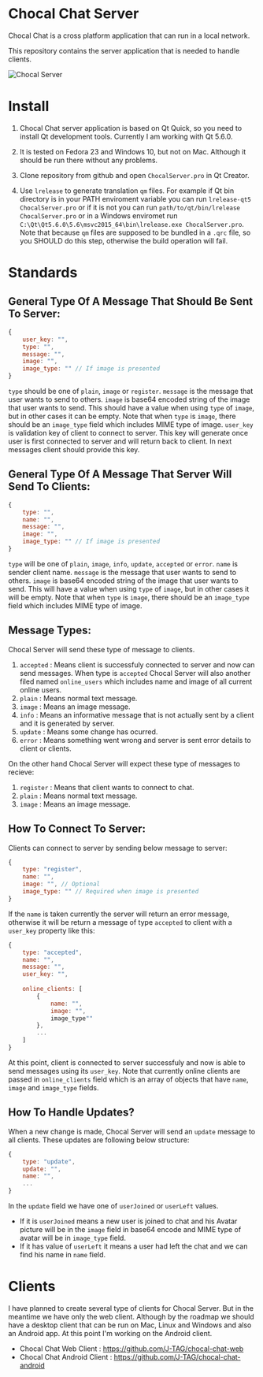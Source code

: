 # Chocal Chat Server

Chocal Chat is a cross platform application that can run in a local network.

This repository contains the server application that is needed to handle clients.

![Chocal Server](https://puresoftware.org/images/chocal-chat/github/chocal-server.png)

# Install

1. Chocal Chat server application is based on Qt Quick, so you need to install Qt development tools. Currently I am working with Qt 5.6.0.

2. It is tested on Fedora 23 and Windows 10, but not on Mac. Although it should be run there without any problems.

3. Clone repository from github and open `ChocalServer.pro` in Qt Creator.

4. Use `lrelease` to generate translation `qm` files. For example if Qt bin directory is in your PATH enviroment variable you can run `lrelease-qt5 ChocalServer.pro` or if it is not you can run `path/to/qt/bin/lrelease ChocalServer.pro` or in a Windows enviromet run `C:\Qt\Qt5.6.0\5.6\msvc2015_64\bin\lrelease.exe ChocalServer.pro`. Note that because `qm` files are supposed to be bundled in a `.qrc` file, so you SHOULD do this step, otherwise the build operation will fail.

# Standards

## General Type Of A Message That Should Be Sent To Server:

```javascript
{
    user_key: "",
    type: "",
    message: "",
    image: "",
    image_type: "" // If image is presented
}
```

`type` should be one of `plain`, `image` or `register`.
`message` is the message that user wants to send to others.
`image` is base64 encoded string of the image that user wants to send. This should have a value when using `type` of `image`, but in other cases it can be empty. Note that when `type` is `image`, there should be an `image_type` field which includes MIME type of image.
`user_key` is validation key of client to connect to server. This key will generate once user is first connected to server and will return back to client. In next messages client should provide this key.

## General Type Of A Message That Server Will Send To Clients:

```javascript
{
    type: "",
    name: "",
    message: "",
    image: "",
    image_type: "" // If image is presented
}
```

`type` will be one of `plain`, `image`, `info`, `update`, `accepted` or `error`.
`name` is sender client name.
`message` is the message that user wants to send to others.
`image` is base64 encoded string of the image that user wants to send. This will have a value when using `type` of `image`, but in other cases it will be empty. Note that when `type` is `image`, there should be an `image_type` field which includes MIME type of image.

## Message Types:

Chocal Server will send these type of message to clients.

1. `accepted` : Means client is successfuly connected to server and now can send messages. When type is `accepted` Chocal Server will also another filed named `online_users` which includes name and image of all current online users.
2. `plain` : Means normal text message.
3. `image` : Means an image message.
4. `info` : Means an informative message that is not actually sent by a client and it is generated by server.
5. `update` : Means some change has ocurred.
6. `error` : Means something went wrong and server is sent error details to client or clients.

On the other hand Chocal Server will expect these type of messages to recieve:

1. `register` : Means that client wants to connect to chat.
2. `plain` : Means normal text message.
3. `image` : Means an image message.

## How To Connect To Server:

Clients can connect to server by sending below message to server:

```javascript
{
    type: "register",
    name: "",
    image: "", // Optional
    image_type: "" // Required when image is presented
}
```

If the `name` is taken currently the server will return an error message, otherwise it will be return a message of type `accepted` to client with a `user_key` property like this:

```javascript
{
    type: "accepted",
    name: "",
    message: "",
    user_key: "",
    
    online_clients: [
        {
            name: "",
            image: "",
            image_type""
        },
        ...
    ]
}
```

At this point, client is connected to server successfuly and now is able to send messages using its `user_key`. Note that currently online clients are passed in `online_clients` field which is an array of objects that have `name`, `image` and `image_type` fields.

## How To Handle Updates?

When a new change is made, Chocal Server will send an `update` message to all clients. These updates are following below structure:

```javascript
{
    type: "update",
    update: "",
    name: "",
    ...
}
```

In the `update` field we have one of `userJoined` or `userLeft` values.

* If it is `userJoined` means a new user is joined to chat and his Avatar picture will be in the `image` field in base64 encode and MIME type of avatar will be in `image_type` field.
* If it has value of `userLeft` it means a user had left the chat and we can find his name in `name` field.

# Clients

I have planned to create several type of clients for Chocal Server. But in the meantime we have only the web client. Although by the roadmap we should have a desktop client that can be run on Mac, Linux and Windows and also an Android app. At this point I'm working on the Android client.

* Chocal Chat Web Client : https://github.com/J-TAG/chocal-chat-web
* Chocal Chat Android Client : https://github.com/J-TAG/chocal-chat-android
